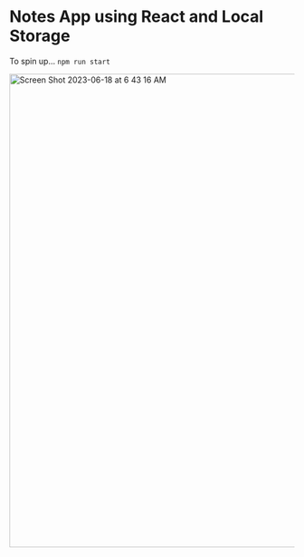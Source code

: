 # Notes App using React and Local Storage

To spin up... `npm run start`

<img width="835" alt="Screen Shot 2023-06-18 at 6 43 16 AM" src="https://github.com/aroundtheblock7/NotesApp_React_LocalStorage/assets/81759076/bfd6ceb2-389b-437c-a487-7c36125acb04">

